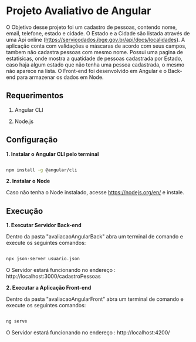 # Projeto Avaliativo de Angular

  
O Objetivo desse projeto foi um cadastro de pessoas, contendo nome, email, telefone, estado e cidade. O Estado e a Cidade são listada através de uma Api online (https://servicodados.ibge.gov.br/api/docs/localidades). A aplicação conta com validações e máscaras de acordo com seus campos, tambem não cadastra pessoas com mesmo nome. Possui uma pagina de estatisicas, onde mostra a quatidade de pessoas cadastrada por Estado, caso haja algum estado que não tenha uma pessoa cadastrada, o mesmo não aparece na lista. O Front-end foi desenvolvido em Angular e o Back-end para armazenar os dados em Node.



## Requerimentos 

  

1. Angular CLI

  

2. Node.js 


  
  

## Configuração 

  

**1. Instalar o Angular CLI pelo terminal** 

```bash 

npm install -g @angular/cli

``` 

**2. Instalar o Node**


Caso não tenha o Node instalado, acesse https://nodejs.org/en/ e instale.

  





## Execução 

  
**1. Executar Servidor Back-end**


Dentro da pasta "avaliacaoAngularBack"  abra um terminal de comando e execute os seguintes comandos: 

```bash 

npx json-server usuario.json

``` 

O Servidor estará funcionando no endereço :
http://localhost:3000/cadastroPessoas


**2. Executar a Aplicação Front-end**


Dentro da pasta "avaliacaoAngularFront"  abra um terminal de comando e execute os seguintes comandos: 

```bash 

ng serve

``` 

O Servidor estará funcionando no endereço :
http://localhost:4200/  
